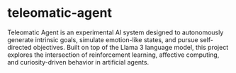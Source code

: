 # teleomatic-agent
Teleomatic Agent is an experimental AI system designed to autonomously generate intrinsic goals, simulate emotion-like states, and pursue self-directed objectives. Built on top of the Llama 3 language model, this project explores the intersection of reinforcement learning, affective computing, and curiosity-driven behavior in artificial agents.
